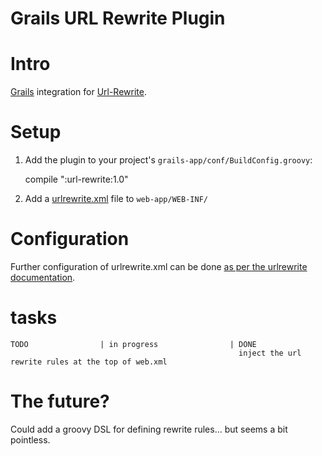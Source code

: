 Grails URL Rewrite Plugin
=========================

# Intro

[Grails][1] integration for [Url-Rewrite][2].


# Setup

1. Add the plugin to your project's `grails-app/conf/BuildConfig.groovy`:

	compile ":url-rewrite:1.0"

2. Add a [urlrewrite.xml][3] file to `web-app/WEB-INF/`


# Configuration

Further configuration of urlrewrite.xml can be done [as per the urlrewrite documentation][4].


# tasks

	TODO                | in progress                | DONE
	                                                   inject the url rewrite rules at the top of web.xml

# The future?

Could add a groovy DSL for defining rewrite rules... but seems a bit pointless.


[1]: http://grails.org
[2]: http://www.tuckey.org/urlrewrite
[3]: http://urlrewritefilter.googlecode.com/svn/trunk/src/doc/manual/4.0/urlrewrite.xml
[4]: http://urlrewritefilter.googlecode.com/svn/trunk/src/doc/manual/4.0/index.html

